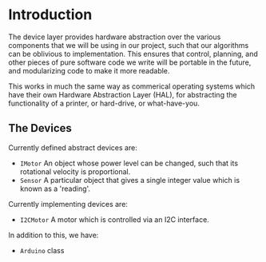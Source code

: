 # Introduction #
The device layer provides hardware abstraction over the various components that we will be using in our project, such that our algorithms can be oblivious to implementation. This ensures that control, planning, and other pieces of pure software code we write will be portable in the future, and modularizing code to make it more readable.

This works in much the same way as commerical operating systems which have their own Hardware Abstraction Layer (HAL), for abstracting the functionality of a printer, or hard-drive, or what-have-you.


## The Devices ##

Currently defined abstract devices are:
  * `IMotor` An object whose power level can be changed, such that its rotational velocity is proportional.
  * `Sensor` A particular object that gives a single integer value which is known as a 'reading'.

Currently implementing devices are:
  * `I2CMotor` A motor which is controlled via an I2C interface.

In addition to this, we have:
  * `Arduino` class